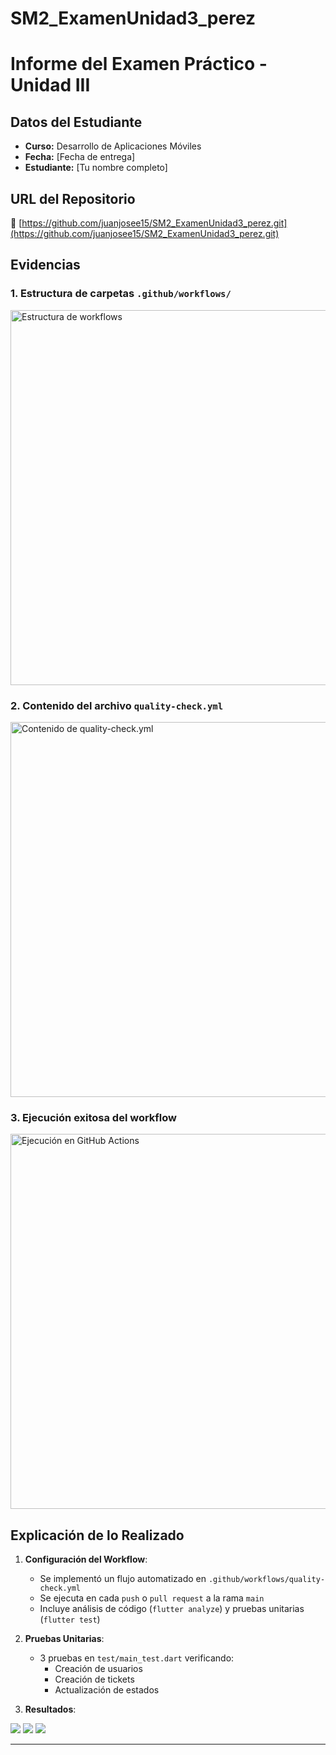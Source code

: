 # SM2_ExamenUnidad3_perez
# Informe del Examen Práctico - Unidad III

## Datos del Estudiante
- **Curso:** Desarrollo de Aplicaciones Móviles  
- **Fecha:** [Fecha de entrega]  
- **Estudiante:** [Tu nombre completo]  

## URL del Repositorio
🔗 [https://github.com/juanjosee15/SM2_ExamenUnidad3_perez.git](https://github.com/juanjosee15/SM2_ExamenUnidad3_perez.git)

## Evidencias

### 1. Estructura de carpetas `.github/workflows/`
<!-- REEMPLAZAR CON TU CAPTURA -->
<img src="work.png" width="600" alt="Estructura de workflows">

### 2. Contenido del archivo `quality-check.yml`
<!-- REEMPLAZAR CON TU CAPTURA -->
<img src="quality.png" width="600" alt="Contenido de quality-check.yml">

### 3. Ejecución exitosa del workflow
<!-- REEMPLAZAR CON TU CAPTURA -->
<img src="test.png" width="600" alt="Ejecución en GitHub Actions">

## Explicación de lo Realizado

1. **Configuración del Workflow**:
   - Se implementó un flujo automatizado en `.github/workflows/quality-check.yml`
   - Se ejecuta en cada `push` o `pull request` a la rama `main`
   - Incluye análisis de código (`flutter analyze`) y pruebas unitarias (`flutter test`)

2. **Pruebas Unitarias**:
   - 3 pruebas en `test/main_test.dart` verificando:
     - Creación de usuarios
     - Creación de tickets
     - Actualización de estados

3. **Resultados**:
<img src="1.png" >
<img src="2.png" >
<img src="3.png" >



---

